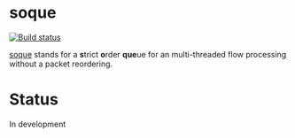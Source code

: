# soque
[![Build status](https://ci.appveyor.com/api/projects/status/x42r09oey9i53o5j?svg=true)](https://ci.appveyor.com/project/deemru/soque)

[soque](https://github.com/deemru/soque) stands for a **s**trict **o**rder **que**ue for an multi-threaded flow processing without a packet reordering.

# Status
In development
